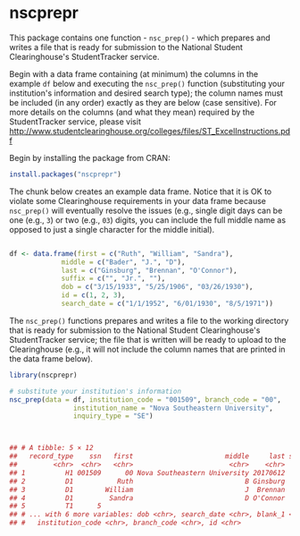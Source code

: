 # nscprepr

This package contains one function - `nsc_prep()` - which prepares and writes a file that is ready for submission to the National Student Clearinghouse's StudentTracker service. 

Begin with a data frame containing (at minimum) the columns in the example `df` below and executing the `nsc_prep()` function (substituting your institution's information and desired search type); the column names must be included (in any order) exactly as they are below (case sensitive). For more details on the columns (and what they mean) required by the StudentTracker service, please visit <http://www.studentclearinghouse.org/colleges/files/ST_ExcelInstructions.pdf>

Begin by installing the package from CRAN:

```r
install.packages("nscprepr")

```

The chunk below creates an example data frame. Notice that it is OK to violate some Clearinghouse requirements in your data frame because `nsc_prep()` will eventually resolve the issues (e.g., single digit days can be one (e.g., `3`) or two (e.g., `03`) digits,  you can include the full middle name as opposed to just a single character for the middle initial).

```r

df <- data.frame(first = c("Ruth", "William", "Sandra"),
             middle = c("Bader", "J.", "D"),
             last = c("Ginsburg", "Brennan", "O'Connor"),
             suffix = c("", "Jr.", ""),
             dob = c("3/15/1933", "5/25/1906", "03/26/1930"),
             id = c(1, 2, 3),
             search_date = c("1/1/1952", "6/01/1930", "8/5/1971"))

```

The `nsc_prep()` functions prepares and writes a file to the working directory that is ready for submission to the National Student Clearinghouse's StudentTracker service;  the file that is written will be ready to upload to the Clearinghouse (e.g., it will not
include the column names that are printed in the data frame below).

```r
library(nscprepr)

# substitute your institution's information
nsc_prep(data = df, institution_code = "001509", branch_code = "00",
                institution_name = "Nova Southeastern University",
                inquiry_type = "SE") 



## # A tibble: 5 × 12
##   record_type    ssn   first                       middle     last suffix
##         <chr>  <chr>   <chr>                        <chr>    <chr>  <chr>
## 1          H1 001509      00 Nova Southeastern University 20170612     SE
## 2          D1           Ruth                            B Ginsburg       
## 3          D1        William                            J  Brennan    Jr.
## 4          D1         Sandra                            D O'Connor       
## 5          T1      5                                                     
## # ... with 6 more variables: dob <chr>, search_date <chr>, blank_1 <chr>,
## #   institution_code <chr>, branch_code <chr>, id <chr>
```

